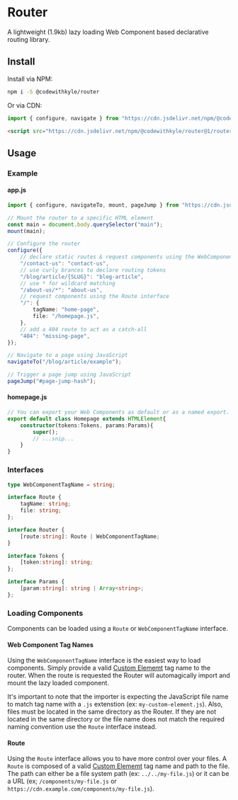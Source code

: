 # Router

A lightweight (1.9kb) lazy loading Web Component based declarative routing library.

## Install

Install via NPM:

```bash
npm i -S @codewithkyle/router
```

Or via CDN:

```javascript
import { configure, navigate } from "https://cdn.jsdelivr.net/npm/@codewithkyle/router@1/router.min.mjs";
```

```html
<script src="https://cdn.jsdelivr.net/npm/@codewithkyle/router@1/router.min.js">
```

## Usage

### Example

#### app.js

```typescript
import { configure, navigateTo, mount, pageJump } from "https://cdn.jsdelivr.net/npm/@codewithkyle/router@1/router.min.mjs";

// Mount the router to a specific HTML element
const main = document.body.querySelector("main");
mount(main);

// Configure the router
configure({
    // declare static routes & request components using the WebComponentTagName interface
    "/contact-us": "contact-us",
    // use curly brances to declare routing tokens
    "/blog/article/{SLUG}": "blog-article",
    // use * for wildcard matching
    "/about-us/*": "about-us",
    // request components using the Route interface
    "/": {
        tagName: "home-page",
        file: "/homepage.js",
    },
    // add a 404 route to act as a catch-all
    "404": "missing-page",
});

// Navigate to a page using JavaScript
navigateTo("/blog/article/example");

// Trigger a page jump using JavaScript
pageJump("#page-jump-hash");
```

#### homepage.js

```typescript
// You can export your Web Components as default or as a named export.
export default class Homepage extends HTMLElement{
    constructor(tokens:Tokens, params:Params){
        super();
        // ...snip...
    }
}
```

### Interfaces

```typescript
type WebComponentTagName = string;

interface Route {
    tagName: string;
    file: string;
};

interface Router {
    [route:string]: Route | WebComponentTagName;
}

interface Tokens {
    [token:string]: string;
};

interface Params {
    [param:string]: string | Array<string>;
};
```

### Loading Components

Components can be loaded using a `Route` or `WebComponentTagName` interface.

#### Web Component Tag Names

Using the `WebComponentTagName` interface is the easiest way to load components. Simply provide a valid [Custom Elememt](https://html.spec.whatwg.org/multipage/custom-elements.html#valid-custom-element-name) tag name to the router. When the route is requested the Router will automagically import and mount the lazy loaded component.

It's important to note that the importer is expecting the JavaScript file name to match tag name with a `.js` extenstion (ex: `my-custom-element.js`). Also, files must be located in the same directory as the Router. If they are not located in the same directory or the file name does not match the required naming convention use the `Route` interface instead.

#### Route

Using the `Route` interface allows you to have more control over your files. A `Route` is composed of a valid [Custom Elememt](https://html.spec.whatwg.org/multipage/custom-elements.html#valid-custom-element-name) tag name and path to the file. The path can either be a file system path (ex: `../../my-file.js`) or it can be a URL (ex; `/components/my-file.js` or `https://cdn.example.com/components/my-file.js`).